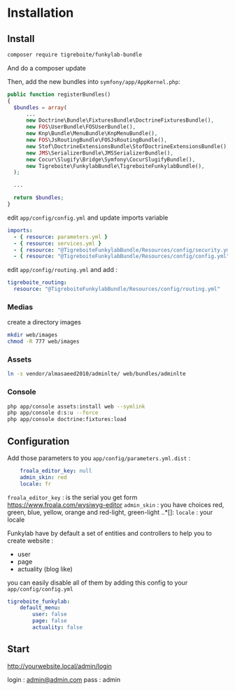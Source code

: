 # Installation


## Install 

```bash
composer require tigreboite/funkylab-bundle 
```

And do a composer update

Then, add the new bundles into `symfony/app/AppKernel.php`:

```php
public function registerBundles()
{
  $bundles = array(
      ...
      new Doctrine\Bundle\FixturesBundle\DoctrineFixturesBundle(),
      new FOS\UserBundle\FOSUserBundle(),
      new Knp\Bundle\MenuBundle\KnpMenuBundle(),
      new FOS\JsRoutingBundle\FOSJsRoutingBundle(),
      new Stof\DoctrineExtensionsBundle\StofDoctrineExtensionsBundle(),
      new JMS\SerializerBundle\JMSSerializerBundle(),
      new Cocur\Slugify\Bridge\Symfony\CocurSlugifyBundle(),
      new Tigreboite\FunkylabBundle\TigreboiteFunkylabBundle(),
  );

  ...

  return $bundles;
}
```

edit `app/config/config.yml` and update imports variable

```yaml
imports:
  - { resource: parameters.yml }
  - { resource: services.yml }
  - { resource: "@TigreboiteFunkylabBundle/Resources/config/security.yml" }
  - { resource: "@TigreboiteFunkylabBundle/Resources/config/config.yml" }
```

edit `app/config/routing.yml` and add :

```yaml
tigreboite_routing:
  resource: "@TigreboiteFunkylabBundle/Resources/config/routing.yml"
```

### Medias

create a directory images

```bash
mkdir web/images
chmod -R 777 web/images
```

### Assets

```bash
ln -s vendor/almasaeed2010/adminlte/ web/bundles/adminlte
```

### Console

```bash
php app/console assets:install web --symlink
php app/console d:s:u --force
php app/console doctrine:fixtures:load
```

## Configuration

Add those parameters to you `app/config/parameters.yml.dist` :

```yaml
    froala_editor_key: null
    admin_skin: red
    locale: fr
```

`froala_editor_key` : is the serial you get form https://www.froala.com/wysiwyg-editor 
`admin_skin` : you have choices red, green, blue, yellow, orange and red-light, green-light ..*[]: 
`locale` : your locale

Funkylab have by default a set of entities and controllers to help you to create website : 

- user
- page
- actuality (blog like)

you can easily disable all of them by adding this config to your `app/config/config.yml`

```yaml
tigreboite_funkylab:
    default_menu:
        user: false
        page: false
        actuality: false
```


## Start

http://yourwebsite.local/admin/login

login : admin@admin.com
pass  : admin
